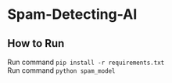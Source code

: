 # Spam-Detecting-AI

## How to Run
Run command `pip install -r requirements.txt` </br>
Run command `python spam_model`

